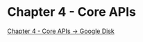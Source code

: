 # Chapter 4 - Core APIs

[Chapter 4 - Core APIs -> Google Disk](https://docs.google.com/document/d/1DewNY2KCfpnnmBoNNsAsmLkBnB23451Dz2ubclcJHog/edit?usp=drive_link)